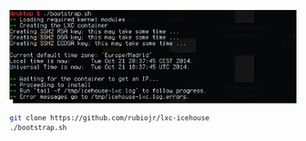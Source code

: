 ![](/images/icehouse-lxc.png)

```bash
git clone https://github.com/rubiojr/lxc-icehouse
./bootstrap.sh
```